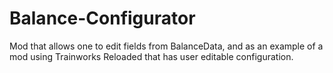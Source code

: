 # Balance-Configurator
Mod that allows one to edit fields from BalanceData, and as an example of a mod using Trainworks Reloaded that has user editable configuration.
